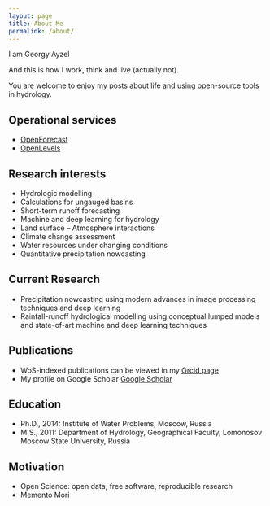 ```yaml
---
layout: page
title: About Me
permalink: /about/
---
```


I am Georgy Ayzel

And this is how I work, think and live (actually not).

You are welcome to enjoy my posts about life and using open-source tools in hydrology.

## Operational services
* [OpenForecast](https://openforecast.github.io/)
* [OpenLevels](https://openlevels.github.io/)

## Research interests

* Hydrologic modelling
* Calculations for ungauged basins
* Short-term runoff forecasting
* Machine and deep learning for hydrology
* Land surface – Atmosphere interactions
* Climate change assessment
* Water resources under changing conditions
* Quantitative precipitation nowcasting

## Current Research

* Precipitation nowcasting using modern advances in image processing techniques and deep learning
* Rainfall-runoff hydrological modelling using conceptual lumped models and state-of-art machine and deep learning techniques

## Publications

* WoS-indexed publications can be viewed in my [Orcid page](https://orcid.org/0000-0001-5608-9110)
* My profile on Google Scholar [Google Scholar](https://scholar.google.com/citations?user=wXSZ4ogAAAAJ)

## Education

* Ph.D., 2014: Institute of Water Problems, Moscow, Russia
* M.S., 2011: Department of Hydrology, Geographical Faculty, Lomonosov Moscow State University, Russia

## Motivation

* Open Science: open data, free software, reproducible research
* Memento Mori
